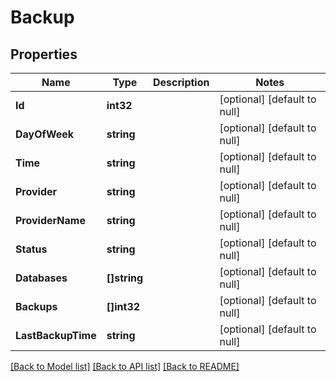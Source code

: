 # Backup

## Properties
Name | Type | Description | Notes
------------ | ------------- | ------------- | -------------
**Id** | **int32** |  | [optional] [default to null]
**DayOfWeek** | **string** |  | [optional] [default to null]
**Time** | **string** |  | [optional] [default to null]
**Provider** | **string** |  | [optional] [default to null]
**ProviderName** | **string** |  | [optional] [default to null]
**Status** | **string** |  | [optional] [default to null]
**Databases** | **[]string** |  | [optional] [default to null]
**Backups** | **[]int32** |  | [optional] [default to null]
**LastBackupTime** | **string** |  | [optional] [default to null]

[[Back to Model list]](../README.md#documentation-for-models) [[Back to API list]](../README.md#documentation-for-api-endpoints) [[Back to README]](../README.md)

